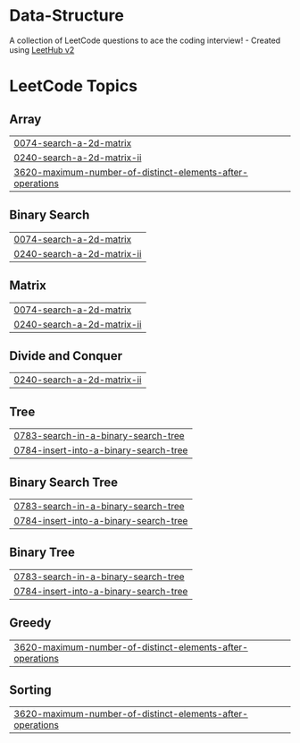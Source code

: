 # Data-Structure
A collection of LeetCode questions to ace the coding interview! - Created using [LeetHub v2](https://github.com/arunbhardwaj/LeetHub-2.0)

<!---LeetCode Topics Start-->
# LeetCode Topics
## Array
|  |
| ------- |
| [0074-search-a-2d-matrix](https://github.com/Ansh0206/Data-Structure/tree/master/0074-search-a-2d-matrix) |
| [0240-search-a-2d-matrix-ii](https://github.com/Ansh0206/Data-Structure/tree/master/0240-search-a-2d-matrix-ii) |
| [3620-maximum-number-of-distinct-elements-after-operations](https://github.com/Ansh0206/Data-Structure/tree/master/3620-maximum-number-of-distinct-elements-after-operations) |
## Binary Search
|  |
| ------- |
| [0074-search-a-2d-matrix](https://github.com/Ansh0206/Data-Structure/tree/master/0074-search-a-2d-matrix) |
| [0240-search-a-2d-matrix-ii](https://github.com/Ansh0206/Data-Structure/tree/master/0240-search-a-2d-matrix-ii) |
## Matrix
|  |
| ------- |
| [0074-search-a-2d-matrix](https://github.com/Ansh0206/Data-Structure/tree/master/0074-search-a-2d-matrix) |
| [0240-search-a-2d-matrix-ii](https://github.com/Ansh0206/Data-Structure/tree/master/0240-search-a-2d-matrix-ii) |
## Divide and Conquer
|  |
| ------- |
| [0240-search-a-2d-matrix-ii](https://github.com/Ansh0206/Data-Structure/tree/master/0240-search-a-2d-matrix-ii) |
## Tree
|  |
| ------- |
| [0783-search-in-a-binary-search-tree](https://github.com/Ansh0206/Data-Structure/tree/master/0783-search-in-a-binary-search-tree) |
| [0784-insert-into-a-binary-search-tree](https://github.com/Ansh0206/Data-Structure/tree/master/0784-insert-into-a-binary-search-tree) |
## Binary Search Tree
|  |
| ------- |
| [0783-search-in-a-binary-search-tree](https://github.com/Ansh0206/Data-Structure/tree/master/0783-search-in-a-binary-search-tree) |
| [0784-insert-into-a-binary-search-tree](https://github.com/Ansh0206/Data-Structure/tree/master/0784-insert-into-a-binary-search-tree) |
## Binary Tree
|  |
| ------- |
| [0783-search-in-a-binary-search-tree](https://github.com/Ansh0206/Data-Structure/tree/master/0783-search-in-a-binary-search-tree) |
| [0784-insert-into-a-binary-search-tree](https://github.com/Ansh0206/Data-Structure/tree/master/0784-insert-into-a-binary-search-tree) |
## Greedy
|  |
| ------- |
| [3620-maximum-number-of-distinct-elements-after-operations](https://github.com/Ansh0206/Data-Structure/tree/master/3620-maximum-number-of-distinct-elements-after-operations) |
## Sorting
|  |
| ------- |
| [3620-maximum-number-of-distinct-elements-after-operations](https://github.com/Ansh0206/Data-Structure/tree/master/3620-maximum-number-of-distinct-elements-after-operations) |
<!---LeetCode Topics End-->